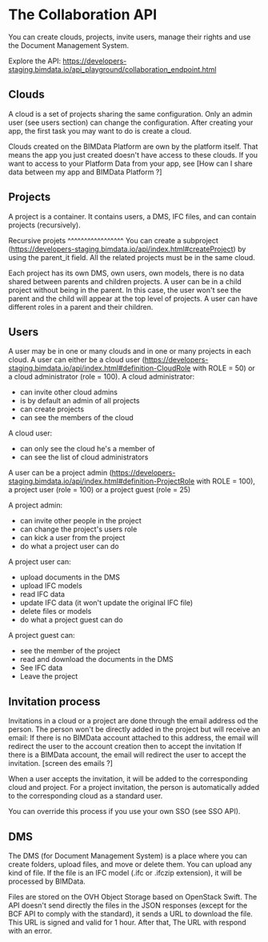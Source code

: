 The Collaboration API
=====================

You can create clouds, projects, invite users, manage their rights and use the Document Management System.

Explore the API: https://developers-staging.bimdata.io/api_playground/collaboration_endpoint.html


Clouds
------

A cloud is a set of projects sharing the same configuration. Only an admin user (see users section) can change the configuration.
After creating your app, the first task you may want to do is create a cloud.

Clouds created on the BIMData Platform are own by the platform itself. That means the app you just created doesn't have access to these clouds. If you want to access to your Platform Data from your app, see [How can I share data between my app and BIMData Platform ?]



Projects
--------
A project is a container. It contains users, a DMS, IFC files, and can contain projects (recursively).

Recursive projets
^^^^^^^^^^^^^^^^^
You can create a subproject (https://developers-staging.bimdata.io/api/index.html#createProject) by using the parent_it field. All the related projects must be in the same cloud.

Each project has its own DMS, own users, own models, there is no data shared between parents and children projects.
A user can be in a child project without being in the parent. In this case, the user won't see the parent and the child will appear at the top level of projects. A user can have different roles in a parent and their children.



Users
-----
A user may be in one or many clouds and in one or many projects in each cloud.
A user can either be a cloud user (https://developers-staging.bimdata.io/api/index.html#definition-CloudRole with ROLE = 50) or a cloud administrator (role = 100).
A cloud administrator:
  * can invite other cloud admins
  * is by default an admin of all projects
  * can create projects
  * can see the members of the cloud

A cloud user:
  * can only see the cloud he's a member of
  * can see the list of cloud administrators

A user can be a project admin (https://developers-staging.bimdata.io/api/index.html#definition-ProjectRole with ROLE = 100), a project user (role = 100) or a project guest (role = 25)

A project admin:
  * can invite other people in the project
  * can change the project's users role
  * can kick a user from the project
  * do what a project user can do

A project user can:
  * upload documents in the DMS
  * upload IFC models
  * read IFC data
  * update IFC data (it won't update the original IFC file)
  * delete files or models
  * do what a project guest can do

A project guest can:
  * see the member of the project
  * read and download the documents in the DMS
  * See IFC data
  * Leave the project

Invitation process
------------------
Invitations in a cloud or a project are done through the email address od the person.
The person won't be directly added in the project but will receive an email:
  If there is no BIMData account attached to this address, the email will redirect the user to the account creation then to accept the invitation
  If there is a BIMData account, the email will redirect the user to accept the invitation.
  [screen des emails ?]

When a user accepts the invitation, it will be added to the corresponding cloud and project.
For a project invitation, the person is automatically added to the corresponding cloud as a standard user.

You can override this process if you use your own SSO (see SSO API).



DMS
---
The DMS (for Document Management System) is a place where you can create folders, upload files, and move or delete them.
You can upload any kind of file. If the file is an IFC model (.ifc or .ifczip extension), it will be processed by BIMData.

Files are stored on the OVH Object Storage based on OpenStack Swift.
The API doesn't send directly the files in the JSON responses (except for the BCF API to comply with the standard), it sends a URL to download the file. This URL is signed and valid for 1 hour. After that, The URL with respond with an error.

